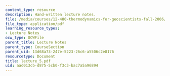 ```yaml
---
content_type: resource
description: Hand-written lecture notes.
file: /media/courses/12-480-thermodynamics-for-geoscientists-fall-2006/aad013cbd8755cb0f3c3bac7a5a96894_lecture_5.pdf
file_type: application/pdf
learning_resource_types:
- Lecture Notes
ocw_type: OCWFile
parent_title: Lecture Notes
parent_type: CourseSection
parent_uid: 13d68a73-247e-5223-26c6-a5506c2e8176
resourcetype: Document
title: lecture_5.pdf
uid: aad013cb-d875-5cb0-f3c3-bac7a5a96894
---
```

